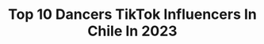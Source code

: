 ---
title: Top 10 Dancers TikTok Influencers In Chile In 2023
description: >-
  Find top dancers TikTok influencers in Chile in 2023. Most popular hashtags: #fyp #parati #foryou #dance.
platform: TikTok
hits: 12
text_top: Identify the most popular TikTok profiles on inBeat.
text_bottom: Our search engine aggregates 12 TikTok influencers like this in Chile for you to connect with.
profiles:
  - username: "satxrn.boyy"
    fullname: >-
      xᴜxᴜ 🧸🍯
    bio: >-
      🏳️‍🌈 DANCER 🚀 CHILE 🌱 Muchas gracias por los 30k 💖🎊🎉🥺
    location: "Chile"
    followers: 31900
    engagement: 1988
    commentsToLikes: 0.027186
    id: ckdbrjhjbc6xq0j23zhwt5l2x
    verified: false
    hashtags: "#lentejas, #dancecover, #curico, #fyp"
  - username: "torressvalentina"
    fullname: >-
      Valentina Torres💃🏻
    bio: >-
      18🚁 Belly Dancer💃🏻 Ig: torress.vcs🤍 📍Talca, Chile🇨🇱
    location: "Chile"
    followers: 78100
    engagement: 1083
    commentsToLikes: 0.021778
    id: ckd6lsddyfr7e0j239ecoxs2i
    verified: false
    hashtags: "#followerstiktok100k, #parati, #follow, #newtrend"
  - username: "martuchizzini"
    fullname: >-
      Martu Chizzini
    bio: >-
      💜✊🏼💚 🇦🇷Argentina🇦🇷 Si no subo nada me bloquearon sigan:➡️martuchizzini2
    location: "Chile"
    followers: 1100000
    engagement: 1470
    commentsToLikes: 0.007399
    id: ck8hqjf8t4g5h0j78vnikbmq3
    verified: false
    hashtags: "#mashup, #dance, #1m, #trend"
  - username: "victor_farfan__"
    fullname: >-
      Victor Farfan 
    bio: >-
      Sígueme en insta 👆 📩victorefarfancaceres@gmail.com L@s amo 4.3M YouTube 👇❤️🤪
    location: "Chile"
    followers: 4300000
    engagement: 1609
    commentsToLikes: 0.018175
    id: ck9fx05sw40ai0j78py3lgw60
    verified: true
    hashtags: "#fyp, #parati, #parejadela, #dancer"
  - username: "elchamodonald"
    fullname: >-
      ElChamoDonald
    bio: >-
      🥺Sígueme en IG/YT para más↖️ Donald version latina🦆 800k?🥺❣️ 🇻🇪-🇨🇱
    location: "Chile"
    followers: 776000
    engagement: 1654
    commentsToLikes: 0.028728
    id: ckb16qw4pu9ip0j23lm74nvmo
    verified: false
    hashtags: "#teamdonalds, #fyp, #xyzbca, #viral"
  - username: "cato.rd"
    fullname: >-
      Cato Riesco
    bio: >-
      EVTA❤️ Chileno🇨🇱 22 años ! 📍 Síganme en Insta🙇‍♂️ cato.nrd@gmail.com
    location: "Chile"
    followers: 591700
    engagement: 2077
    commentsToLikes: 0.004509
    id: ck9vaqeqak2uy0j78dmkqgzfy
    verified: false
    hashtags: "#rojaxfueraverdexdentro, #pegar, #parati, #dancer"
  - username: "majobleach"
    fullname: >-
      🧊bleach🧊
    bio: >-
      Chile🇨🇱 | insta: @majobleach 🛐 📧 contactomajobleach@gmail.com 🫂✨uwu
    location: "Chile"
    followers: 2000000
    engagement: 1488
    commentsToLikes: 0.011754
    id: ckb9nxhqzhy450j23wx0n7aa7
    verified: false
    hashtags: "#dancer, #easyconita, #traumada, #coronalook"
  - username: "franciscamora25"
    fullname: >-
      franciscamora25
    bio: >-
      Chilena 🇨🇱 Activa la campanita🔔↗️ 📩 franciscamoramagallanes25@gmail.com
    location: "Chile"
    followers: 168300
    engagement: 787
    commentsToLikes: 0.024117
    id: ck80onou4ikym0j78og1td67w
    verified: false
    hashtags: "#foryou, #tiktokchile, #humor, #tuneldeltiempo"
  - username: "karenbejaranotv"
    fullname: >-
      Karen Liecelotte Bejarano Flores
    bio: >-
      Holis! Bienvenidos a mi TikTok 🥰 estoy aprendiendo, así que no me presionen 😝
    location: "Chile"
    followers: 256400
    engagement: 521
    commentsToLikes: 0.012409
    id: ck902s6alcr6x0j78qzaf4a1i
    verified: false
    hashtags: "#viral, #trend, #foryou, #parati"
  - username: "angeliwiis_dancer"
    fullname: >-
      Angela🖤✨
    bio: >-
      Amo bailar🖤 Chilena💫 15🖤
    location: "Chile"
    followers: 2138
    engagement: 2204
    commentsToLikes: 0.032789
    id: ckcvhxe6rutx20j23e1drc3vd
    verified: false
    hashtags: "#parati, #fypage, #xyzbca, #dance"
---